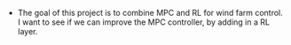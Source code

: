- The goal of this project is to combine MPC and RL for wind farm control. I want to see if we can improve the MPC controller, by adding in a RL layer.